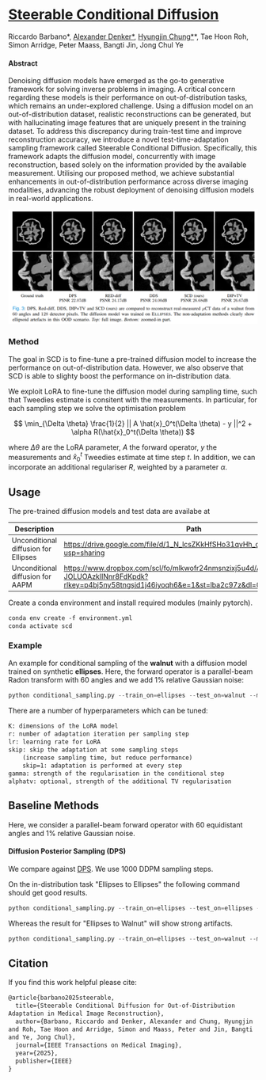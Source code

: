 # [Steerable Conditional Diffusion](https://arxiv.org/abs/2308.14409) 

Riccardo Barbano*, [Alexander Denker*](https://alexdenker.github.io/), [Hyungjin Chung*](https://www.hj-chung.com/)*, Tae Hoon Roh, Simon Arridge, Peter Maass, Bangti Jin, Jong Chul Ye


#### Abstract

Denoising diffusion models have emerged as the go-to generative framework for solving inverse problems in imaging. A critical concern regarding these models is their performance on out-of-distribution tasks, which remains an under-explored challenge. Using a diffusion model on an out-of-distribution dataset, realistic reconstructions can be generated, but with hallucinating image features that are uniquely present in the training dataset. To address this discrepancy during train-test time and improve reconstruction accuracy, we introduce a novel test-time-adaptation sampling framework called Steerable Conditional Diffusion. Specifically, this framework adapts the diffusion model, concurrently with image reconstruction, based solely on the information provided by the available measurement. Utilising our proposed method, we achieve substantial enhancements in out-of-distribution performance across diverse imaging modalities, advancing the robust deployment of denoising diffusion models in real-world applications. 


![Comparison](example_imgs/ComparisonWalnut.png)


### Method

The goal in SCD is to fine-tune a pre-trained diffusion model to increase the performance on out-of-distribution data. However, we also observe that SCD is able to slighty boost the performance on in-distribution data. 

We exploit LoRA to fine-tune the diffusion model during sampling time, such that Tweedies estimate is consitent with the measurements. In particular, for each sampling step we solve the optimisation problem

$$ \min_{\Delta \theta} \frac{1}{2} || A \hat{x}_0^t(\Delta \theta) - y ||^2 +  \alpha R(\hat{x}_0^t(\Delta \theta)) $$

where $\Delta \theta$ are the LoRA parameter, $A$ the forward operator, $y$ the measurements and $\hat{x}_0^t$ Tweedies estimate at time step $t$. In addition, we can incorporate an additional regulariser $R$, weighted by a parameter $\alpha$. 

## Usage

The pre-trained diffusion models and test data are availabe at 

| Description                          | Path |
|--------------------------------------|------|
| Unconditional diffusion for Ellipses | https://drive.google.com/file/d/1_N_lcsZKkHfSHo31qvHh_c8AwgshGobJ/view?usp=sharing     |
| Unconditional diffusion for AAPM     |  https://www.dropbox.com/scl/fo/mlkwofr24nmsnzixj5u4d/AI-JOLUOAzklINnr8FdKpdk?rlkey=p4bj5ny58tngsjd1j46iyoqh6&e=1&st=lba2c97z&dl=0    |

Create a conda environment and install required modules (mainly pytorch).

```
conda env create -f environment.yml
conda activate scd
```

### Example 

An example for conditional sampling of the **walnut** with a diffusion model trained on synthetic **ellipses**. Here, the forward operator is a parallel-beam Radon transform with 60 angles and we add 1% relative Gaussian noise:

```python
python conditional_sampling.py --train_on=ellipses --test_on=walnut --method=scd --K=16 --r=8   --lr=1e-4  --gamma=0.1  --skip=20 --num_angles=60 --noise_std=0.01 --alphatv=1e-3
```

There are a number of hyperparameters which can be tuned:
```
K: dimensions of the LoRA model 
r: number of adaptation iteration per sampling step
lr: learning rate for LoRA
skip: skip the adaptation at some sampling steps 
    (increase sampling time, but reduce performance)
    skip=1: adaptation is performed at every step
gamma: strength of the regularisation in the conditional step
alphatv: optional, strength of the additional TV regularisation
```

## Baseline Methods 

Here, we consider a parallel-beam forward operator with 60 equidistant angles and $1\%$ relative Gaussian noise. 

#### Diffusion Posterior Sampling (DPS)
We compare against [DPS](https://arxiv.org/abs/2209.14687). We use $1000$ DDPM sampling steps.

On the in-distribution task "Ellipses to Ellipses" the following command should get good results.

```python
python conditional_sampling.py --train_on=ellipses --test_on=ellipses --method=dps --num_angles=60 --noise_std=0.01 --grad_term_weight 9e-3 --eta 1.0
```

Whereas the result for "Ellipses to Walnut" will show strong artifacts.

```python
python conditional_sampling.py --train_on=ellipses --test_on=walnut --method=dps --num_angles=60 --noise_std=0.01 --grad_term_weight 9e-3 --eta 1.0
```


## Citation

If you find this work helpful please cite:

```
@article{barbano2025steerable,
  title={Steerable Conditional Diffusion for Out-of-Distribution Adaptation in Medical Image Reconstruction},
  author={Barbano, Riccardo and Denker, Alexander and Chung, Hyungjin and Roh, Tae Hoon and Arridge, Simon and Maass, Peter and Jin, Bangti and Ye, Jong Chul},
  journal={IEEE Transactions on Medical Imaging},
  year={2025},
  publisher={IEEE}
}
```